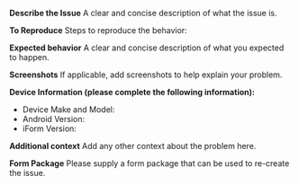 
**Describe the Issue**
A clear and concise description of what the issue is.

**To Reproduce**
Steps to reproduce the behavior:


**Expected behavior**
A clear and concise description of what you expected to happen.

**Screenshots**
If applicable, add screenshots to help explain your problem.

**Device Information (please complete the following information):**
 - Device Make and Model:
 - Android Version:
 - iForm Version:

**Additional context**
Add any other context about the problem here.

**Form Package**
Please supply a form package that can be used to re-create the issue.
